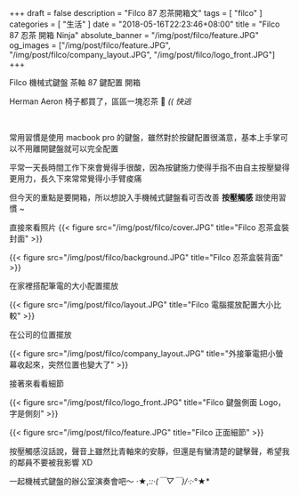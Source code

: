 +++
draft = false
description = "Filco 87 忍茶開箱文"
tags = [ "filco" ]
categories = [ "生活" ]
date = "2018-05-16T22:23:46+08:00"
title = "Filco 87 忍茶 開箱 Ninja"
absolute_banner = "/img/post/filco/feature.JPG"
og_images = ["/img/post/filco/feature.JPG",
"/img/post/filco/company_layout.JPG",
"/img/post/filco/logo_front.JPG"]
+++

Filco 機械式鍵盤 茶軸 87 鍵配置 開箱

Herman Aeron 椅子都買了，區區一塊忍茶 🚬  _(( 快逃_

<!--more-->
<br>

常用習慣是使用 macbook pro 的鍵盤，雖然對於按鍵配置很滿意，基本上手掌可以不用離開鍵盤就可以完全配置

平常一天長時間工作下來會覺得手很酸，因為按鍵施力使得手指不由自主按壓變得更用力，長久下來常常覺得小手臂痠痛


但今天的重點是要開箱，所以想說入手機械式鍵盤看可否改善 __按壓觸感__ 跟使用習慣 ~

直接來看照片
{{< figure src="/img/post/filco/cover.JPG" title="Filco 忍茶盒裝封面" >}}


{{< figure src="/img/post/filco/background.JPG" title="Filco 忍茶盒裝背面" >}}

在家裡搭配筆電的大小配置擺放

{{< figure src="/img/post/filco/layout.JPG" title="Filco 電腦擺放配置大小比較" >}}

在公司的位置擺放

{{< figure src="/img/post/filco/company_layout.JPG" title="外接筆電把小螢幕收起來，突然位置也變大了" >}}

接著來看看細節

{{< figure src="/img/post/filco/logo_front.JPG" title="Filco 鍵盤側面 Logo，字是側刻" >}}

{{< figure src="/img/post/filco/feature.JPG" title="Filco 正面細節" >}}



按壓觸感沒話說，聲音上雖然比青軸來的安靜，但還是有蠻清楚的鍵擊聲，希望我的鄰員不要被我影響 XD

一起機械式鍵盤的辦公室演奏會吧～ ‧★,:*:‧\(￣▽￣)/‧:*‧°★*


